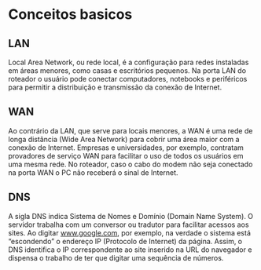 # Conceitos basicos

## LAN

Local Area Network, ou rede local, é a configuração para redes instaladas em áreas menores, como casas e escritórios pequenos. Na porta LAN do roteador o usuário pode conectar computadores, notebooks e periféricos para permitir a distribuição e transmissão da conexão de Internet.

## WAN

Ao contrário da LAN, que serve para locais menores, a WAN é uma rede de longa distância (Wide Area Network) para cobrir uma área maior com a conexão de Internet. Empresas e universidades, por exemplo, contratam provadores de serviço WAN para facilitar o uso de todos os usuários em uma mesma rede. No roteador, caso o cabo do modem não seja conectado na porta WAN o PC não receberá o sinal de Internet.

## DNS

A sigla DNS indica Sistema de Nomes e Domínio (Domain Name System). O servidor trabalha com um conversor ou tradutor para facilitar acessos aos sites. Ao digitar www.google.com, por exemplo, na verdade o sistema está “escondendo” o endereço IP (Protocolo de Internet) da página. Assim, o DNS identifica o IP correspondente ao site inserido na URL do navegador e dispensa o trabalho de ter que digitar uma sequência de números.